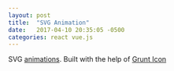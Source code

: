 ```yaml
---
layout: post
title:  "SVG Animation"
date:   2017-04-10 20:35:05 -0500
categories: react vue.js
---
```



SVG [animations][svganim]. Built with the help of [Grunt Icon][gunticon]


[svganim]:https://mconnor.github.io/grunticon-10principles/
[gunticon]:http://www.grunticon.com/
